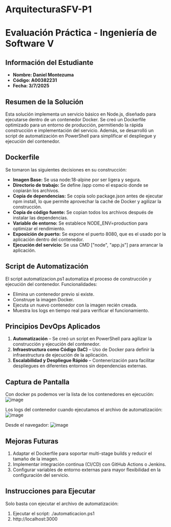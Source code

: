 # ArquitecturaSFV-P1

# Evaluación Práctica - Ingeniería de Software V

## Información del Estudiante
- **Nombre: Daniel Montezuma**
- **Código: A00382231**
- **Fecha: 3/7/2025**

## Resumen de la Solución
Esta solución implementa un servicio básico en Node.js, diseñado para ejecutarse dentro de un contenedor Docker. Se creó un Dockerfile optimizado para un entorno de producción, permitiendo la rápida construcción e implementación del servicio. Además, se desarrolló un script de automatización en PowerShell para simplificar el despliegue y ejecución del contenedor.

## Dockerfile
Se tomaron las siguientes decisiones en su construcción:

- **Imagen Base:** Se usa node:18-alpine por ser ligera y segura.
- **Directorio de trabajo:** Se define /app como el espacio donde se copiarán los archivos.
- **Copia de dependencias:** Se copia solo package.json antes de ejecutar npm install, lo que permite aprovechar la caché de Docker y agilizar la construcción.
- **Copia de código fuente:** Se copian todos los archivos después de instalar las dependencias.
- **Variable de entorno:** Se establece NODE_ENV=production para optimizar el rendimiento.
- **Exposición de puerto:** Se expone el puerto 8080, que es el usado por la aplicación dentro del contenedor.
- **Ejecución del servicio:** Se usa CMD ["node", "app.js"] para arrancar la aplicación.

## Script de Automatización
El script automatizacion.ps1 automatiza el proceso de construcción y ejecución del contenedor. Funcionalidades:
- Elimina un contenedor previo si existe.
- Construye la imagen Docker.
- Ejecuta un nuevo contenedor con la imagen recién creada.
- Muestra los logs en tiempo real para verificar el funcionamiento.

## Principios DevOps Aplicados
1. **Automatización** – Se creó un script en PowerShell para agilizar la construcción y ejecución del contenedor.
2. **Infraestructura como Código (IaC)** – Uso de Docker para definir la infraestructura de ejecución de la aplicación.
3. **Escalabilidad y Despliegue Rápido** – Contenerización para facilitar despliegues en diferentes entornos sin dependencias externas.

## Captura de Pantalla
Con docker ps podemos ver la lista de los contenedores en ejecución:
![image](https://github.com/user-attachments/assets/4e04fcbc-63a5-4e56-8d7a-5cef093c6421)
 
Los logs del contenedor cuando ejecutamos el archivo de automatización:
![image](https://github.com/user-attachments/assets/d0c73e2a-a65a-42d5-9b3c-2c4c1fa29102)

Desde el navegador:
![image](https://github.com/user-attachments/assets/c22c8c14-0421-449d-9100-f5e74bbc19a3)


## Mejoras Futuras
1. Adaptar el Dockerfile para soportar multi-stage builds y reducir el tamaño de la imagen.
2. Implementar integración continua (CI/CD) con GitHub Actions o Jenkins.
3. Configurar variables de entorno externas para mayor flexibilidad en la configuración del servicio.

## Instrucciones para Ejecutar
Solo basta con ejecutar el archivo de automatización:
1. Ejecutar el script: ./automaticacion.ps1
2. http://localhost:3000
